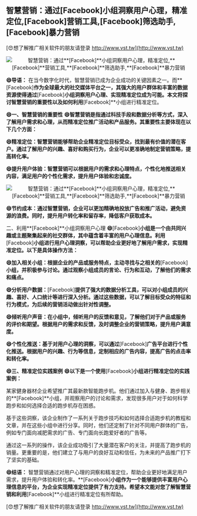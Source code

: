 ## **智慧营销：通过**[Facebook]**小组洞察用户心理，精准定位,**[Facebook]**营销工具,**[Facebook]**筛选助手,**[Facebook]**暴力营销**

[😍想了解推广相关软件的朋友请登录 http://www.vst.tw](http://www.vst.tw)

 <center><img src="https://vst.tw/MP4/tuiguang/png/4.png" alt="智慧营销：通过**[Facebook]**小组洞察用户心理，精准定位,**[Facebook]**营销工具,**[Facebook]**筛选助手,**[Facebook]**暴力营销"></center>

**😄导语：**
在当今数字化时代，智慧营销已成为企业成功的关键因素之一。而**[Facebook]**作为全球最大的社交媒体平台之一，其强大的用户群体和丰富的数据资源使得通过**[Facebook]**小组洞察用户心理、实现精准定位成为可能。本文将探讨智慧营销的重要性以及如何利用**[Facebook]**小组进行精准定位。

**😄一、智慧营销的重要性**
**😄智慧营销是指通过科技手段和数据分析等方式，深入了解用户需求和心理，从而精准定位推广活动和产品服务。其重要性主要体现在以下几个方面：**

**😄精准定位：智慧营销能够帮助企业精准定位目标受众，找到最有价值的潜在客户。通过了解用户的兴趣、喜好和购买行为，企业可以更准确地制定营销策略，提高转化率。**

**😄提升用户体验：智慧营销可以根据用户的需求和心理特点，个性化地推送相关内容，满足用户的个性化需求，提升用户体验和忠诚度。**

 <center><img src="https://vst.tw/MP4/tuiguang/png/1.png" alt="智慧营销：通过**[Facebook]**小组洞察用户心理，精准定位,**[Facebook]**营销工具,**[Facebook]**筛选助手,**[Facebook]**暴力营销"></center>

**😄节约成本：通过智慧营销，企业可以更加精确地投放广告和推广活动，避免资源的浪费。同时，提升用户转化率和留存率，降低客户获取成本。**

二、利用**[Facebook]**小组洞察用户心理
**😄**[Facebook]**小组是一个由共同兴趣或主题聚集起来的社交群体，其中蕴含着丰富的用户心理信息。利用**[Facebook]**小组进行用户心理洞察，可以帮助企业更好地了解用户需求，实现精准定位。以下是具体操作方法：**

**😄加入相关小组：根据企业的产品或服务特点，主动寻找与之相关的**[Facebook]**小组，并积极参与讨论。通过观察小组成员的言论、行为和互动，了解他们的需求和痛点。**

**😄分析用户数据：**[Facebook]**提供了强大的数据分析工具，可以对小组成员的兴趣、喜好、人口统计等进行深入分析。通过这些数据，可以了解目标受众的特征和行为模式，为后续的营销活动做出针对性调整。**

**😄倾听用户声音：在小组中，倾听用户的反馈和意见，了解他们对于产品或服务的评价和期望。根据用户的需求和反馈，及时调整企业的营销策略，提升用户满意度。**

**😄个性化推送：基于对用户心理的洞察，可以通过**[Facebook]**广告平台进行个性化推送。根据用户的兴趣、行为等信息，定制相应的广告内容，提高广告的点击率和转化率。**

**😄三、精准定位实践案例**
**😄以下是一个使用**[Facebook]**小组进行精准定位的实践案例：**

某家健身器材企业希望推广其最新款智能跑步机。他们通过加入与健身、跑步相关的**[Facebook]**小组，并观察用户的讨论和需求，发现很多用户对于如何科学跑步和如何选择合适的跑步机存在困惑。

基于这些洞察，该企业制作了一系列关于跑步技巧和如何选择合适跑步机的教程和文章，并在这些小组中进行分享。同时，他们还定制了针对不同用户群体的广告，例如专门面向减肥需求的广告、专门面向长跑爱好者的广告等。

通过这一系列的操作，该企业成功吸引了大量潜在客户的关注，并提高了跑步机的销量。更重要的是，他们建立了与用户的良好互动和信任，为未来的产品推广打下了坚实的基础。

**😄结语：**
智慧营销通过对用户心理的洞察和精准定位，帮助企业更好地满足用户需求，提升用户体验和转化率。**[Facebook]**小组作为一个能够提供丰富用户心理信息的平台，为企业实现精准定位提供了有力支持。希望本文能对您了解智慧营销和利用**[Facebook]**小组进行精准定位有所帮助。

[😍想了解推广相关软件的朋友请登录 http://www.vst.tw](http://www.vst.tw)




